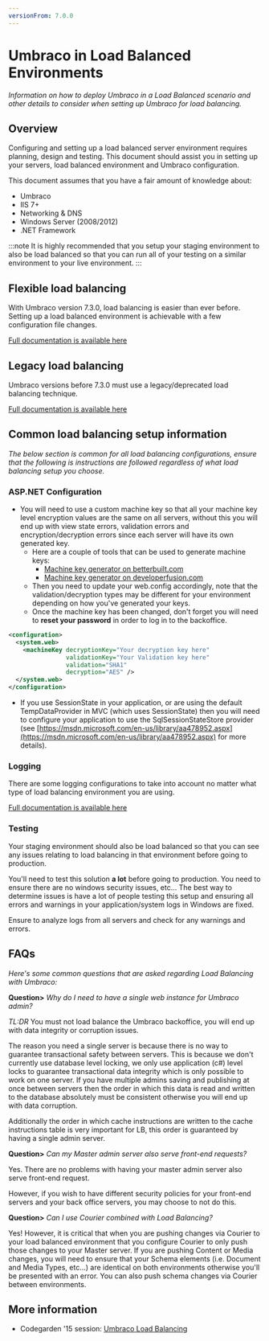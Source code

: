 ```yaml
---
versionFrom: 7.0.0
---
```


# Umbraco in Load Balanced Environments

_Information on how to deploy Umbraco in a Load Balanced scenario and other details to consider when setting up Umbraco for load balancing._

## Overview

Configuring and setting up a load balanced server environment requires planning, design and testing. This document should assist you in setting up your servers, load balanced environment and Umbraco configuration.

This document assumes that you have a fair amount of knowledge about:

* Umbraco
* IIS 7+
* Networking & DNS
* Windows Server (2008/2012)
* .NET Framework

:::note
It is highly recommended that you setup your staging environment to also be load balanced so that you can run all of your testing on a similar environment to your live environment.
:::

## Flexible load balancing

With Umbraco version 7.3.0, load balancing is easier than ever before.
Setting up a load balanced environment is achievable with a few configuration file changes.

[Full documentation is available here](flexible.md)

## Legacy load balancing

Umbraco versions before 7.3.0 must use a legacy/deprecated load balancing technique.

[Full documentation is available here](traditional.md)

## Common load balancing setup information

_The below section is common for all load balancing configurations, ensure that the following is instructions are followed regardless of what load balancing setup you choose._

### ASP.NET Configuration

* You will need to use a custom machine key so that all your machine key level encryption values are the same on all servers, without this you will end up with view state errors, validation errors and encryption/decryption errors since each server will have its own generated key.
	* Here are a couple of tools that can be used to generate machine keys:
		* 	[Machine key generator on betterbuilt.com](http://www.betterbuilt.com/machinekey/)
		* 	[Machine key generator on developerfusion.com](https://www.developerfusion.com/tools/generatemachinekey/)
	* 	Then you need to update your web.config accordingly, note that the validation/decryption types may be different for your environment depending on how you've generated your keys.
    * Once the machine key has been changed, don't forget you will need to **reset your password** in order to log in to the backoffice.

```xml
<configuration>
  <system.web>
    <machineKey decryptionKey="Your decryption key here"
                validationKey="Your Validation key here"
                validation="SHA1"
                decryption="AES" />
  </system.web>
</configuration>
```

* If you use SessionState in your application, or are using the default TempDataProvider in MVC (which uses SessionState) then you will need to configure your application to use the SqlSessionStateStore provider (see [https://msdn.microsoft.com/en-us/library/aa478952.aspx](https://msdn.microsoft.com/en-us/library/aa478952.aspx) for more details).

### Logging

There are some logging configurations to take into account no matter what type of load balancing environment you are using.

[Full documentation is available here](logging.md)

### Testing

Your staging environment should also be load balanced so that you can see any issues relating to load balancing in that environment before going to production.

You'll need to test this solution **a lot** before going to production. You need to ensure there are no windows security issues, etc... The best way to determine issues is have a lot of people testing this setup and ensuring all errors and warnings in your application/system logs in Windows are fixed.

Ensure to analyze logs from all servers and check for any warnings and errors.

## FAQs

_Here's some common questions that are asked regarding Load Balancing with Umbraco:_

__Question>__ _Why do I need to have a single web instance for Umbraco admin?_

_TL:DR_ You must not load balance the Umbraco backoffice, you will end up with data integrity or corruption issues.

The reason you need a single server is because there is no way to guarantee transactional safety between servers. This is because we don't currently use database level locking, we only use application (c#) level locks to guarantee transactional data integrity which is only possible to work on one server. If you have multiple admins saving and publishing at once between servers then the order in which this data is read and written to the database absolutely must be consistent otherwise you will end up with data corruption.

Additionally the order in which cache instructions are written to the cache instructions table is very important for LB, this order is guaranteed by having a single admin server.

__Question>__ _Can my Master admin server also serve front-end requests?_

Yes. There are no problems with having your master admin server also serve front-end request.

However, if you wish to have different security policies for your front-end servers and your back
office servers, you may choose to not do this.

__Question>__ _Can I use Courier combined with Load Balancing?_

Yes! However, it is critical that when you are pushing changes via Courier to your load balanced environment that you configure Courier to only push those changes to your Master server. If you are pushing Content or Media changes, you will need to ensure that your Schema elements (i.e. Document and Media Types, etc...) are identical on both environments otherwise you'll be presented with an error. You can also push schema changes via Courier between environments.



## More information
- Codegarden '15 session: [Umbraco Load Balancing](https://vimeo.com/132815038)